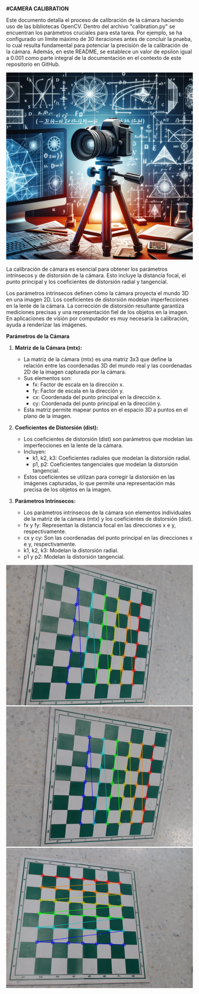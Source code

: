 **#CAMERA CALIBRATION**

Este documento detalla el proceso de calibración de la cámara haciendo uso de las bibliotecas OpenCV. Dentro del archivo "calibration.py" se encuentran los parámetros cruciales para esta tarea. Por ejemplo, se ha configurado un límite máximo de 30 iteraciones antes de concluir la prueba, lo cual resulta fundamental para potenciar la precisión de la calibración de la cámara. Además, en este README, se establece un valor de epsilon igual a 0.001 como parte integral de la documentación en el contexto de este repositorio en GitHub.


![Camera_calibration](./image1.webp)

La calibración de cámara es esencial para obtener los parámetros intrínsecos y de distorsión de la cámara. Esto incluye la distancia focal, el punto principal y los coeficientes de distorsión radial y tangencial.

Los parámetros intrínsecos definen cómo la cámara proyecta el mundo 3D en una imagen 2D.
Los coeficientes de distorsión modelan imperfecciones en la lente de la cámara.
La corrección de distorsión resultante garantiza mediciones precisas y una representación fiel de los objetos en la imagen. En aplicaciones de visión por computador es muy necesaria la calibración, ayuda a renderizar las imágenes.

**Parámetros de la Cámara**

1. **Matriz de la Cámara (mtx):**
   - La matriz de la cámara (mtx) es una matriz 3x3 que define la relación entre las coordenadas 3D del mundo real y las coordenadas 2D de la imagen capturada por la cámara.
   - Sus elementos son:
     - fx: Factor de escala en la dirección x.
     - fy: Factor de escala en la dirección y.
     - cx: Coordenada del punto principal en la dirección x.
     - cy: Coordenada del punto principal en la dirección y.
   - Esta matriz permite mapear puntos en el espacio 3D a puntos en el plano de la imagen.

2. **Coeficientes de Distorsión (dist):**
   - Los coeficientes de distorsión (dist) son parámetros que modelan las imperfecciones en la lente de la cámara.
   - Incluyen:
     - k1, k2, k3: Coeficientes radiales que modelan la distorsión radial.
     - p1, p2: Coeficientes tangenciales que modelan la distorsión tangencial.
   - Estos coeficientes se utilizan para corregir la distorsión en las imágenes capturadas, lo que permite una representación más precisa de los objetos en la imagen.

3. **Parámetros Intrínsecos:**
   - Los parámetros intrínsecos de la cámara son elementos individuales de la matriz de la cámara (mtx) y los coeficientes de distorsión (dist).
   - fx y fy: Representan la distancia focal en las direcciones x e y, respectivamente.
   - cx y cy: Son las coordenadas del punto principal en las direcciones x e y, respectivamente.
   - k1, k2, k3: Modelan la distorsión radial.
   - p1 y p2: Modelan la distorsión tangencial.

![Camera_calibration](./Calibration_1.png) ![Camera_calibration](./Calibration_2.png) ![Camera_calibration](./Calibration_3.png)
